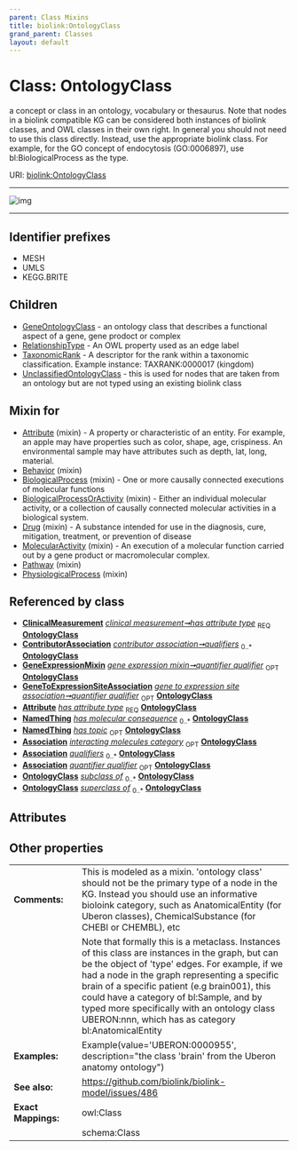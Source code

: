 ```yaml
---
parent: Class Mixins
title: biolink:OntologyClass
grand_parent: Classes
layout: default
---
```


# Class: OntologyClass


a concept or class in an ontology, vocabulary or thesaurus. Note that nodes in a biolink compatible KG can be considered both instances of biolink classes, and OWL classes in their own right. In general you should not need to use this class directly. Instead, use the appropriate biolink class. For example, for the GO concept of endocytosis (GO:0006897), use bl:BiologicalProcess as the type.

URI: [biolink:OntologyClass](https://w3id.org/biolink/vocab/OntologyClass)


---

![img](http://yuml.me/diagram/nofunky;dir:TB/class/[UnclassifiedOntologyClass],[TaxonomicRank],[RelationshipType],[ClinicalMeasurement]++-%20has%20attribute%20type%201..1%3E[OntologyClass],[ContributorAssociation]++-%20qualifiers%200..%2A%3E[OntologyClass],[GeneExpressionMixin]++-%20quantifier%20qualifier%200..1%3E[OntologyClass],[GeneToExpressionSiteAssociation]++-%20quantifier%20qualifier%200..1%3E[OntologyClass],[Attribute]++-%20has%20attribute%20type%201..1%3E[OntologyClass],[PairwiseMolecularInteraction]++-%20interacting%20molecules%20category%200..1%3E[OntologyClass],[Association]++-%20qualifiers%200..%2A%3E[OntologyClass],[GeneExpressionMixin]++-%20quantifier%20qualifier(i)%200..1%3E[OntologyClass],[GeneToExpressionSiteAssociation]++-%20quantifier%20qualifier(i)%200..1%3E[OntologyClass],[PhysiologicalProcess]uses%20-.-%3E[OntologyClass],[Pathway]uses%20-.-%3E[OntologyClass],[MolecularActivity]uses%20-.-%3E[OntologyClass],[Drug]uses%20-.-%3E[OntologyClass],[BiologicalProcessOrActivity]uses%20-.-%3E[OntologyClass],[BiologicalProcess]uses%20-.-%3E[OntologyClass],[Behavior]uses%20-.-%3E[OntologyClass],[Attribute]uses%20-.-%3E[OntologyClass],[OntologyClass]%5E-[UnclassifiedOntologyClass],[OntologyClass]%5E-[TaxonomicRank],[OntologyClass]%5E-[RelationshipType],[OntologyClass]%5E-[GeneOntologyClass],[PhysiologicalProcess],[Pathway],[PairwiseMolecularInteraction],[NamedThing],[MolecularActivity],[GeneToExpressionSiteAssociation],[GeneOntologyClass],[GeneExpressionMixin],[Drug],[ContributorAssociation],[ClinicalMeasurement],[BiologicalProcessOrActivity],[BiologicalProcess],[Behavior],[Attribute],[Association])

---


## Identifier prefixes

 * MESH
 * UMLS
 * KEGG.BRITE

## Children

 * [GeneOntologyClass](GeneOntologyClass.md) - an ontology class that describes a functional aspect of a gene, gene prodoct or complex
 * [RelationshipType](RelationshipType.md) - An OWL property used as an edge label
 * [TaxonomicRank](TaxonomicRank.md) - A descriptor for the rank within a taxonomic classification. Example instance: TAXRANK:0000017 (kingdom)
 * [UnclassifiedOntologyClass](UnclassifiedOntologyClass.md) - this is used for nodes that are taken from an ontology but are not typed using an existing biolink class

## Mixin for

 * [Attribute](Attribute.md) (mixin)  - A property or characteristic of an entity. For example, an apple may have properties such as color, shape, age, crispiness. An environmental sample may have attributes such as depth, lat, long, material.
 * [Behavior](Behavior.md) (mixin) 
 * [BiologicalProcess](BiologicalProcess.md) (mixin)  - One or more causally connected executions of molecular functions
 * [BiologicalProcessOrActivity](BiologicalProcessOrActivity.md) (mixin)  - Either an individual molecular activity, or a collection of causally connected molecular activities in a biological system.
 * [Drug](Drug.md) (mixin)  - A substance intended for use in the diagnosis, cure, mitigation, treatment, or prevention of disease
 * [MolecularActivity](MolecularActivity.md) (mixin)  - An execution of a molecular function carried out by a gene product or macromolecular complex.
 * [Pathway](Pathway.md) (mixin) 
 * [PhysiologicalProcess](PhysiologicalProcess.md) (mixin) 

## Referenced by class

 *  **[ClinicalMeasurement](ClinicalMeasurement.md)** *[clinical measurement➞has attribute type](clinical_measurement_has_attribute_type.md)*  <sub>REQ</sub>  **[OntologyClass](OntologyClass.md)**
 *  **[ContributorAssociation](ContributorAssociation.md)** *[contributor association➞qualifiers](contributor_association_qualifiers.md)*  <sub>0..\*</sub>  **[OntologyClass](OntologyClass.md)**
 *  **[GeneExpressionMixin](GeneExpressionMixin.md)** *[gene expression mixin➞quantifier qualifier](gene_expression_mixin_quantifier_qualifier.md)*  <sub>OPT</sub>  **[OntologyClass](OntologyClass.md)**
 *  **[GeneToExpressionSiteAssociation](GeneToExpressionSiteAssociation.md)** *[gene to expression site association➞quantifier qualifier](gene_to_expression_site_association_quantifier_qualifier.md)*  <sub>OPT</sub>  **[OntologyClass](OntologyClass.md)**
 *  **[Attribute](Attribute.md)** *[has attribute type](has_attribute_type.md)*  <sub>REQ</sub>  **[OntologyClass](OntologyClass.md)**
 *  **[NamedThing](NamedThing.md)** *[has molecular consequence](has_molecular_consequence.md)*  <sub>0..\*</sub>  **[OntologyClass](OntologyClass.md)**
 *  **[NamedThing](NamedThing.md)** *[has topic](has_topic.md)*  <sub>OPT</sub>  **[OntologyClass](OntologyClass.md)**
 *  **[Association](Association.md)** *[interacting molecules category](interacting_molecules_category.md)*  <sub>OPT</sub>  **[OntologyClass](OntologyClass.md)**
 *  **[Association](Association.md)** *[qualifiers](qualifiers.md)*  <sub>0..\*</sub>  **[OntologyClass](OntologyClass.md)**
 *  **[Association](Association.md)** *[quantifier qualifier](quantifier_qualifier.md)*  <sub>OPT</sub>  **[OntologyClass](OntologyClass.md)**
 *  **[OntologyClass](OntologyClass.md)** *[subclass of](subclass_of.md)*  <sub>0..\*</sub>  **[OntologyClass](OntologyClass.md)**
 *  **[OntologyClass](OntologyClass.md)** *[superclass of](superclass_of.md)*  <sub>0..\*</sub>  **[OntologyClass](OntologyClass.md)**

## Attributes


## Other properties

|  |  |  |
| --- | --- | --- |
| **Comments:** | | This is modeled as a mixin. 'ontology class' should not be the primary type of a node in the KG. Instead you should use an informative bioloink category, such as AnatomicalEntity (for Uberon classes), ChemicalSubstance (for CHEBI or CHEMBL), etc |
|  | | Note that formally this is a metaclass. Instances of this class are instances in the graph, but can be the object of 'type' edges. For example, if we had a node in the graph representing a specific brain of a specific patient (e.g brain001), this could have  a category of bl:Sample, and by typed more specifically with an ontology class UBERON:nnn, which has as category bl:AnatomicalEntity |
| **Examples:** | | Example(value='UBERON:0000955', description="the class 'brain' from the Uberon anatomy ontology") |
| **See also:** | | https://github.com/biolink/biolink-model/issues/486 |
| **Exact Mappings:** | | owl:Class |
|  | | schema:Class |

